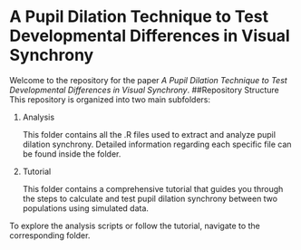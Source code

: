 # A Pupil Dilation Technique to Test Developmental Differences in Visual Synchrony

Welcome to the repository for the paper *A Pupil Dilation Technique to Test Developmental Differences in Visual Synchrony*.
##Repository Structure
This repository is organized into two main subfolders:
1. Analysis

    This folder contains all the .R files used to extract and analyze pupil dilation synchrony.
    Detailed information regarding each specific file can be found inside the folder.

2. Tutorial

    This folder contains a comprehensive tutorial that guides you through the steps to calculate and test pupil dilation synchrony between two populations using simulated data.

To explore the analysis scripts or follow the tutorial, navigate to the corresponding folder.
